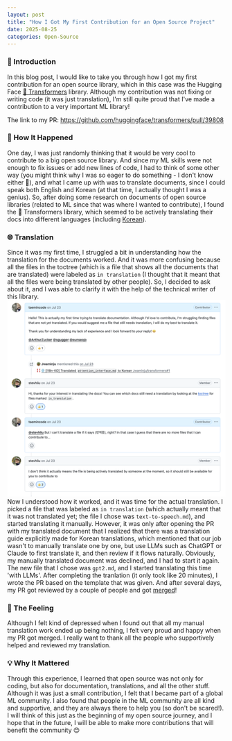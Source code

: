```yaml
---
layout: post
title: "How I Got My First Contribution for an Open Source Project"
date: 2025-08-25
categories: Open-Source
---
```


### 📌 Introduction
In this blog post, I would like to take you through how I got my first contribution for an open source library, which in this case was the Hugging Face <a href="https://github.com/huggingface/transformers" target="_blank" rel="noopener">🤗 Transformers</a> library. Although my contribution was not fixing or writing code (it was just translation), I'm still quite proud that I've made a contribution to a very important ML library!


The link to my PR: <a href="https://github.com/huggingface/transformers/pull/39808" target="_blank" rel="noopener">https://github.com/huggingface/transformers/pull/39808</a>

### 🌱 How It Happened
One day, I was just randomly thinking that it would be very cool to contribute to a big open source library. And since my ML skills were not enough to fix issues or add new lines of code, I had to think of some other way (you might think why I was so eager to do something - I don't know either 😬), and what I came up with was to translate documents, since I could speak both English and Korean (at that time, I actually thought I was a genius). So, after doing some research on documents of open source libraries (related to ML since that was where I wanted to contribute), I found the 🤗 Transformers library, which seemed to be actively translating their docs into different languages (including <a href="https://github.com/huggingface/transformers/issues/20179" target="_blank" rel="noopener">Korean</a>).

### 🌐 Translation
Since it was my first time, I struggled a bit in understanding how the translation for the documents worked. And it was more confusing because all the files in the toctree (which is a file that shows all the documents that are translated) were labeled as `in translation` (I thought that it meant that all the files were being translated by other people). So, I decided to ask about it, and I was able to clarify it with the help of the technical writer of this library.  
![Discussion](/assets/images/posts/2025/first-contribution/discussion.png)  
Now I understood how it worked, and it was time for the actual translation. I picked a file that was labeled as `in translation` (which actually meant that it was not translated yet; the file I chose was `text-to-speech.md`), and started translating it manually. However, it was only after opening the PR with my translated document that I realized that there was a translation guide explicitly made for Korean translations, which mentioned that our job wasn't to manually translate one by one, but use LLMs such as ChatGPT or Claude to first translate it, and then review if it flows naturally. Obviously, my manually translated document was declined, and I had to start it again. The new file that I chose was `gpt2.md`, and I started translating this time 'with LLMs'. After completing the tranlation (it only took like 20 minutes), I wrote the PR based on the template that was given. And after several days, my PR got reviewed by a couple of people and got <a href="https://github.com/huggingface/transformers/pull/39808" target="_blank" rel="noopener">merged</a>!

### 🙌 The Feeling
Although I felt kind of depressed when I found out that all my manual translation work ended up being nothing, I felt very proud and happy when my PR got merged. I really want to thank all the people who supportively helped and reviewed my translation.

### 💡 Why It Mattered
Through this experience, I learned that open source was not only for coding, but also for documentation, translations, and all the other stuff. Although it was just a small contribution, I felt that I became part of a global ML community. I also found that people in the ML community are all kind and supportive, and they are always there to help you (so don't be scared!). I will think of this just as the beginning of my open source journey, and I hope that in the future, I will be able to make more contributions that will benefit the community 😊